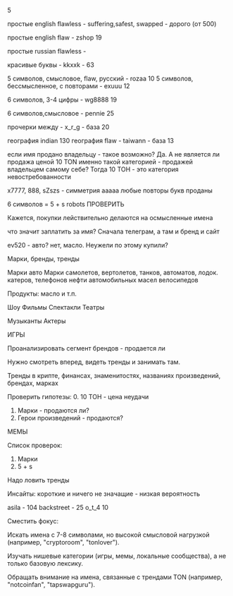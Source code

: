5 

простые english flawless - suffering,safest, swapped - дорого (от 500)

простые english flaw - zshop 19

простые russian flawless - 

красивые буквы - kkxxk - 63



5 символов, смысловое, flaw, русский - rozaa 10
5 символов, бессмысленное, с повторами - exuuu 12

6 символов, 3-4 цифры - wg8888 19


6 символов,смысловое - pennie 25


прочерки между - x_r_g - база 20


география indian 130
география flaw - taiwann - база 13





если имя продано владельцу - такое возможно? Да. 
А не является ли продажа ценой 10 TON именно такой категорией - продажей владельцем самому себе?
Тогда 10 ТОН - это категория невостребованности


x7777, 888,
sZszs - симметрия
aaaaa
любые повторы букв проданы

6 символов = 5 + s robots
ПРОВЕРИТЬ


Кажется, покупки лействительно делаются на осмысленные имена

что значит заплатить за имя? Сначала телеграм, а там и бренд и сайт

ev520 - авто? нет, масло. Неужели по этому купили?


Марки, бренды, тренды

Марки авто
Марки самолетов, вертолетов, танков, автоматов, лодок. катеров, 
телефонов
нефти
автомобильных масел
велосипедов


Продукты:
масло и т.п.


Шоу
Фильмы
Спектакли
Театры 

Музыканты
Актеры

ИГРЫ

Проанализировать сегмент брендов - продается ли



Нужно смотреть вперед, видеть тренды и занимать там.

Тренды в крипте, финансах, знаменитостях, названиях произведений, брендах, марках

Проверить гипотезы:
0. 10 ТОН - цена неудачи
1. Марки - продаются ли?
2. Герои произведений - продаются?


МЕМЫ




Список проверок:
1. Марки
2. 5 + s

Надо ловить тренды


Инсайты:
короткие и ничего не значащие - низкая вероятность


asila - 104
backstreet - 25
o_t_4 10


Сместить фокус:

Искать имена с 7-8 символами, но высокой смысловой нагрузкой (например, "cryptoroom", "tonlover").

Изучать нишевые категории (игры, мемы, локальные сообщества), а не только базовую лексику.

Обращать внимание на имена, связанные с трендами TON (например, "notcoinfan", "tapswapguru").